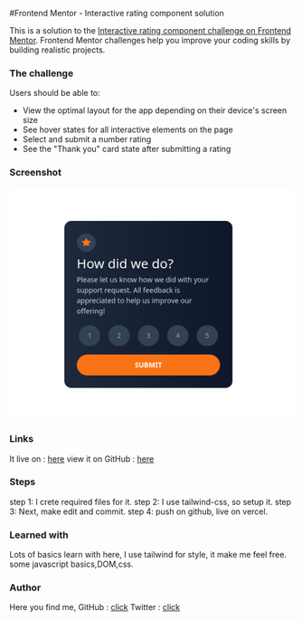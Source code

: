 #Frontend Mentor - Interactive rating component solution

This is a solution to the [Interactive rating component challenge on Frontend Mentor](https://www.frontendmentor.io/challenges/interactive-rating-component-koxpeBUmI). Frontend Mentor challenges help you improve your coding skills by building realistic projects. 

### The challenge

Users should be able to:

- View the optimal layout for the app depending on their device's screen size
- See hover states for all interactive elements on the page
- Select and submit a number rating
- See the "Thank you" card state after submitting a rating

### Screenshot
![](./images/screenshot1.png)

### Links
It live on : [here](https://rateit.vercel.com)
view it on GitHub : [here](https://github.com/Govin-R/rating-fmentor)

### Steps
step 1: I crete required files for it.
step 2: I use tailwind-css, so setup it.
step 3: Next, make edit and commit.
step 4:	push on github, live on vercel.

### Learned with
Lots of basics learn with here,
I use tailwind for style, it make me feel free.
some javascript basics,DOM,css.

### Author 
Here you find me,
GitHub : [click](https://github.com/Govin-R/)
Twitter : [click](https://twitter.com/g_repl)


